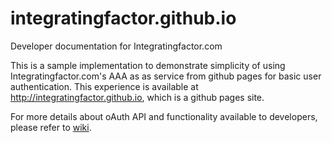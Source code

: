 # integratingfactor.github.io
Developer documentation for Integratingfactor.com

This is a sample implementation to demonstrate simplicity of using Integratingfactor.com's AAA as as service from github pages for basic user authentication. This experience is available at http://integratingfactor.github.io, which is a github pages site.

For more details about oAuth API and functionality available to developers, please refer to [wiki](https://github.com/Integratingfactor/integratingfactor.github.io/wiki/IDP-API-:-oAuth2).
